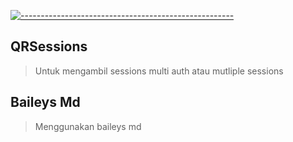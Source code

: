 [![-----------------------------------------------------](https://raw.githubusercontent.com/andreasbm/readme/master/assets/lines/colored.png)](#table-of-contents)


## QRSessions
> Untuk mengambil sessions multi auth atau mutliple sessions

## Baileys Md 
> Menggunakan baileys md 
